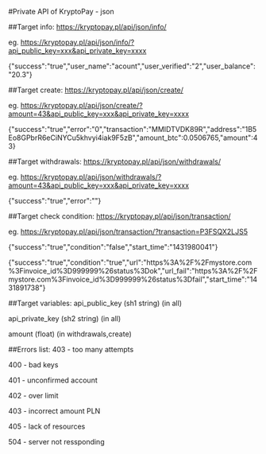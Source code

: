 #Private API of KryptoPay - json

##Target info:
https://kryptopay.pl/api/json/info/


eg. https://kryptopay.pl/api/json/info/?api_public_key=xxx&api_private_key=xxxx


{"success":"true","user_name":"acount","user_verified":"2","user_balance":"20.3"}

##Target create:
https://kryptopay.pl/api/json/create/


eg. https://kryptopay.pl/api/json/create/?amount=43&api_public_key=xxx&api_private_key=xxxx


{"success":"true","error":"0","transaction":"MMIDTVDK89R","address":"1B5Eo8GPbrR6eCiNYCu5khvyi4iak9F5zB","amount_btc":0.0506765,"amount":43}

##Target withdrawals:
https://kryptopay.pl/api/json/withdrawals/


eg. https://kryptopay.pl/api/json/withdrawals/?amount=43&api_public_key=xxx&api_private_key=xxxx


{"success":"true","error":""}

##Target check condition:
https://kryptopay.pl/api/json/transaction/


eg. https://kryptopay.pl/api/json/transaction/?transaction=P3FSQX2LJS5


{"success":"true","condition":"false","start_time":"1431980041"}


{"success":"true","condition":"true","url":"https%3A%2F%2Fmystore.com%3Finvoice_id%3D999999%26status%3Dok","url_fail":"https%3A%2F%2Fmystore.com%3Finvoice_id%3D999999%26status%3Dfail","start_time":"1431891738"}

##Target variables:
api_public_key (sh1 string) (in all)


api_private_key (sh2 string) (in all)


amount (float) (in withdrawals,create)


##Errors list:
403 - too many attempts


400 - bad keys


401 - unconfirmed account


402 - over limit


403 - incorrect amount PLN


405 - lack of resources


504 - server not ressponding
